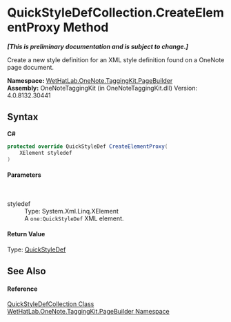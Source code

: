 # QuickStyleDefCollection.CreateElementProxy Method 
 _**\[This is preliminary documentation and is subject to change.\]**_

Create a new style definition for an XML style definition found on a OneNote page document.

**Namespace:**&nbsp;<a href="56352230-71f2-f4b7-63a8-983965663af5.md">WetHatLab.OneNote.TaggingKit.PageBuilder</a><br />**Assembly:**&nbsp;OneNoteTaggingKit (in OneNoteTaggingKit.dll) Version: 4.0.8132.30441

## Syntax

**C#**<br />
``` C#
protected override QuickStyleDef CreateElementProxy(
	XElement styledef
)
```


#### Parameters
&nbsp;<dl><dt>styledef</dt><dd>Type: System.Xml.Linq.XElement<br />A `one:QuickStyleDef` XML element.</dd></dl>

#### Return Value
Type: <a href="b060cbe3-abed-8941-9af9-880354eb2a81.md">QuickStyleDef</a><br />

## See Also


#### Reference
<a href="d18a9ee8-6ca6-15cb-9563-6af8ddccc08a.md">QuickStyleDefCollection Class</a><br /><a href="56352230-71f2-f4b7-63a8-983965663af5.md">WetHatLab.OneNote.TaggingKit.PageBuilder Namespace</a><br />